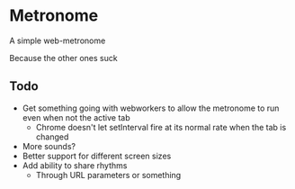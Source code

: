 # Metronome

A simple web-metronome

Because the other ones suck

## Todo

* Get something going with webworkers to allow the metronome to run even when not the active tab
	* Chrome doesn't let setInterval fire at its normal rate when the tab is changed
* More sounds?
* Better support for different screen sizes
* Add ability to share rhythms
	* Through URL parameters or something